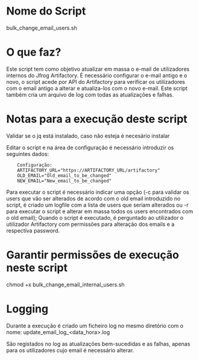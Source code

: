 # Nome do Script
bulk_change_email_users.sh

# O que faz?
Este script tem como objetivo atualizar em massa o e-mail de utilizadores internos do Jfrog Artifactory.
É necessário configurar o e-mail antigo e o novo, o script acede por API do Artifactory para verificar os utilizadores com o email antigo a alterar e atualiza-los com o novo e-mail.
Este script também cria um arquivo de log com todas as atualizações e falhas.


# Notas para a execução deste script
Validar se o jq está instalado, caso não esteja é necesário instalar

Editar o script e na área de configuração é necessário introduzir os seguintes dados:
        
        Configuração:
        ARTIFACTORY_URL="https://ARTIFACTORY_URL/artifactory"
        OLD_EMAIL="Old_email_to_be_changed"
        NEW_EMAIL="New_email_to_be_changed"

Para executar o script é necessário indicar uma opção (-c para validar os users que vão ser alterados de acordo com o old email introduzido no script, é criado um logfile com a lista de users que seriam alterados ou -r para executar o script e alterar em massa todos os users encontrados com o old email);
Quando o script é executado, é perguntado ao utilizador o utilizador Artifactory com permissões para alteração dos emails e a respectiva password.

# Garantir permissões de execução neste script
chmod +x bulk_change_email_internal_users.sh

# Logging
Durante a execução é criado um ficheiro log no mesmo diretório com o nome: update_email_log_<data_hora>.log

São registados no log as atualizações bem-sucedidas e as falhas, apenas para os utilizadores cujo email é necessário alterar.
